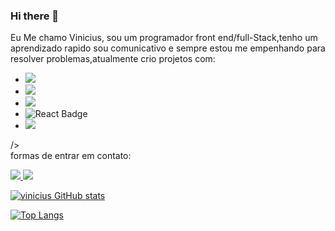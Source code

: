 ### Hi there 👋

Eu Me chamo Vinicius, sou um programador front end/full-Stack,tenho um aprendizado rapido sou comunicativo e sempre estou me  empenhando para resolver problemas,atualmente crio projetos com:
<br>
- <img src="https://img.shields.io/badge/HTML5-E34F26?style=for-the-badge&logo=html5&logoColor=white" />
- <img src="https://img.shields.io/badge/CSS3-1572B6?style=for-the-badge&logo=css3&logoColor=white" />
- <img src="https://img.shields.io/badge/JavaScript-F7DF1E?style=for-the-badge&logo=javascript&logoColor=black" />
- <img src="https://img.shields.io/badge/React-20232A?style=for-the-badge&logo=react&logoColor=61DAFB" alt="React Badge">      
- <img src="https://img.shields.io/badge/Angular-DD0031?style=for-the-badge&logo=angular&logoColor=white">
/>
<br>
formas de entrar em contato:

<a href="https://www.instagram.com/j.v.vinicius/"><img src="https://img.shields.io/badge/Instagram-E4405F?style=for-the-badge&logo=instagram&logoColor=white" />
<a href="www.linkedin.com/in/vinicius-samico"><img src="![LinkedIn](https://img.shields.io/badge/LinkedIn-0077B5?style=for-the-badge&logo=linkedin&logoColor=white)
"/>
  
  [![vinicius GitHub stats](https://github-readme-stats.vercel.app/api?username=vinicius-samico)](https://github.com/anuraghazra/github-readme-stats)


[![Top Langs](https://github-readme-stats.vercel.app/api/top-langs/?username=vinicius-samico)](https://github.com/anuraghazra/github-readme-stats)


